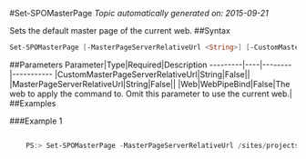 #Set-SPOMasterPage
*Topic automatically generated on: 2015-09-21*

Sets the default master page of the current web.
##Syntax
```powershell
Set-SPOMasterPage [-MasterPageServerRelativeUrl <String>] [-CustomMasterPageServerRelativeUrl <String>] [-Web <WebPipeBind>]
```


##Parameters
Parameter|Type|Required|Description
---------|----|--------|-----------
|CustomMasterPageServerRelativeUrl|String|False||
|MasterPageServerRelativeUrl|String|False||
|Web|WebPipeBind|False|The web to apply the command to. Omit this parameter to use the current web.|
##Examples

###Example 1
```powershell

    PS:> Set-SPOMasterPage -MasterPageServerRelativeUrl /sites/projects/_catalogs/masterpage/oslo.master

```

